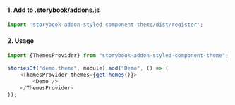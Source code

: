 #### 1. Add to .storybook/addons.js 

```javascript
import 'storybook-addon-styled-component-theme/dist/register';
```

#### 2. Usage
```javascript
import {ThemesProvider} from "storybook-addon-styled-component-theme";

storiesOf("demo.theme", module).add("Demo", () => (
    <ThemesProvider themes={getThemes()}>
        <Demo />
    </ThemesProvider>
));
```
